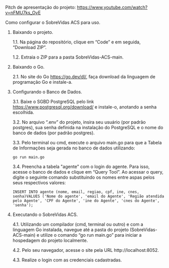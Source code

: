 Pitch de apresentação do projeto: https://www.youtube.com/watch?v=nFMU7ks_OvE

Como configurar o SobreVidas ACS para uso.


1. Baixando o projeto.
   
   1.1. Na página do repositório, clique em “Code” e em seguida, “Download ZIP”.
   
   1.2. Extraia o ZIP para a pasta SobreVidas-ACS-main.
2. Baixando o Go.

   2.1. No site do Go https://go.dev/dl/, faça download da linguagem de programação Go e instale-a.
3. Configurando o Banco de Dados.

   3.1. Baixe o SGBD PostgreSQL pelo link https://www.postgresql.org/download/ e instale-o, anotando a senha escolhida.

   3.2. No arquivo “.env” do projeto, insira seu usuário (por padrão postgres), sua senha definida na instalação do PostgreSQL e o nome do banco de dados (por padrão postgres).
  
   3.3. Pelo terminal ou cmd, execute o arquivo main.go para que a Tabela de Informações seja gerada no banco de dados utilizando:

       go run main.go
   
   3.4. Preencha a tabela "agente" com o login do agente. Para isso, acesse o banco de dados e clique em “Query Tool”. Ao acessar o query, digite o seguinte comando substituindo os nomes entre aspas pelos seus respectivos valores:

       INSERT INTO agente (nome, email, regiao, cpf, ine, cnes, senha)VALUES ('Nome do agente', 'email do Agente', 'Região atendida pelo Agente', 'CPF do Agente', 'ine do Agente', 'cnes do Agente', 'senha');  
4. Executando o SobreVidas ACS.

   4.1. Utilizando um compilador (cmd, terminal ou outro) e com a linguagem Go instalada, navegue até a pasta do projeto (SobreVidas-ACS-main) e utilize o comando “go run main.go” para iniciar a hospedagem do projeto localmente.

   4.2. Pelo seu navegador, acesse o site pela URL http://localhost:8052.

   4.3. Realize o login com as credenciais cadastradas.


